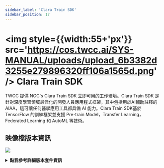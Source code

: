 ```yaml
---
sidebar_label: 'Clara Train SDK'
sidebar_position: 17
---
```



# <img style={{width:55+'px'}} src='https://cos.twcc.ai/SYS-MANUAL/uploads/upload_6b3382d3255e279896320ff106a1565d.png' /> Clara Train SDK

TWCC 提供 NGC's Clara Train SDK 立即可用的工作環境。Clara Train SDK 是針對深度學習領域最佳化的開發人員應用程式框架，其中包括用於AI輔助註釋的 AIAA，這可讓任何醫學應用工具都具備 AI 能力。Clara Train SDK基於 TensorFlow 的訓練框架並支援 Pre-train Model，Transfer Learning，Federated Learning 和 AutoML 等技術。

## <i class="fa fa-sticky-note" aria-hidden="true"></i> <span class="ccsimglist">映像檔版本資訊</span> 

![](https://cos.twcc.ai/SYS-MANUAL/uploads/upload_5e887a88794a3524df9335e2a4d1ec8b.png)



<details class="docspoiler">

<summary><b>點我參考詳細版本套件資訊</b></summary>

- [clara-train-sdk](https://ngc.nvidia.com/catalog/containers/nvidia:clara-train-sdk)


</details>

